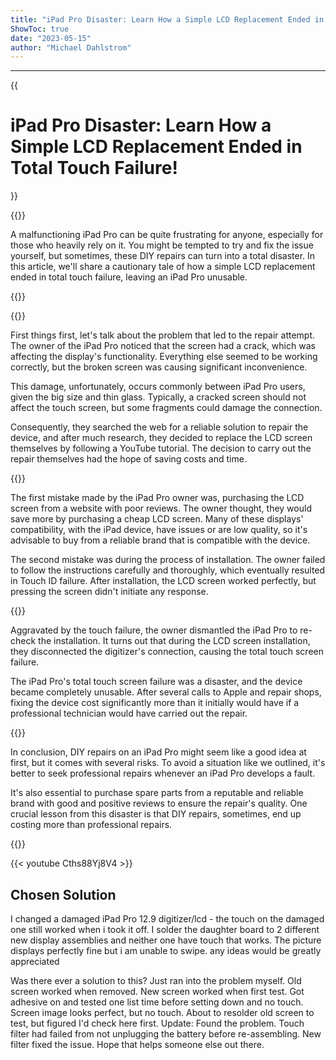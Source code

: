 ```yaml
---
title: "iPad Pro Disaster: Learn How a Simple LCD Replacement Ended in Total Touch Failure!"
ShowToc: true 
date: "2023-05-15"
author: "Michael Dahlstrom"
---
```

*****
{{<h1> iPad Pro Disaster: Learn How a Simple LCD Replacement Ended in Total Touch Failure! </h1>}}

{{<intro>}}

A malfunctioning iPad Pro can be quite frustrating for anyone, especially for those who heavily rely on it. You might be tempted to try and fix the issue yourself, but sometimes, these DIY repairs can turn into a total disaster. In this article, we'll share a cautionary tale of how a simple LCD replacement ended in total touch failure, leaving an iPad Pro unusable.

{{</intro>}}

{{<section1>}}

First things first, let's talk about the problem that led to the repair attempt. The owner of the iPad Pro noticed that the screen had a crack, which was affecting the display's functionality. Everything else seemed to be working correctly, but the broken screen was causing significant inconvenience.

This damage, unfortunately, occurs commonly between iPad Pro users, given the big size and thin glass. Typically, a cracked screen should not affect the touch screen, but some fragments could damage the connection.

Consequently, they searched the web for a reliable solution to repair the device, and after much research, they decided to replace the LCD screen themselves by following a YouTube tutorial. The decision to carry out the repair themselves had the hope of saving costs and time.

{{<section2>}}

The first mistake made by the iPad Pro owner was, purchasing the LCD screen from a website with poor reviews. The owner thought, they would save more by purchasing a cheap LCD screen. Many of these displays' compatibility, with the iPad device, have issues or are low quality, so it's advisable to buy from a reliable brand that is compatible with the device.

The second mistake was during the process of installation. The owner failed to follow the instructions carefully and thoroughly, which eventually resulted in Touch ID failure. After installation, the LCD screen worked perfectly, but pressing the screen didn't initiate any response.

{{<section3>}}

Aggravated by the touch failure, the owner dismantled the iPad Pro to re-check the installation. It turns out that during the LCD screen installation, they disconnected the digitizer's connection, causing the total touch screen failure.

The iPad Pro's total touch screen failure was a disaster, and the device became completely unusable. After several calls to Apple and repair shops, fixing the device cost significantly more than it initially would have if a professional technician would have carried out the repair.

{{<conclusion>}}

In conclusion, DIY repairs on an iPad Pro might seem like a good idea at first, but it comes with several risks. To avoid a situation like we outlined, it's better to seek professional repairs whenever an iPad Pro develops a fault.

It's also essential to purchase spare parts from a reputable and reliable brand with good and positive reviews to ensure the repair's quality. One crucial lesson from this disaster is that DIY repairs, sometimes, end up costing more than professional repairs.

{{</conclusion>}}

{{< youtube Cths88Yj8V4 >}} 



## Chosen Solution
 I changed a damaged iPad Pro 12.9 digitizer/lcd - the touch on the damaged one still worked when i took it off.  I solder the daughter board to 2 different new display assemblies and neither one have touch that works. The picture displays perfectly fine but i am unable to swipe.
any ideas would be greatly appreciated

 Was there ever a solution to this?  Just ran into the problem myself.  Old screen worked when removed.  New screen worked when first test.  Got adhesive on and tested one list time before setting down and no touch.  Screen image looks perfect, but no touch.  About to resolder old screen to test, but figured I'd check here first.
Update:  Found the problem.  Touch filter had failed from not unplugging the battery before re-assembling.  New filter fixed the issue.  Hope that helps someone else out there.




